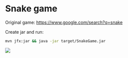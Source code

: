 # Snake game
Original game: https://www.google.com/search?q=snake

Create jar and run:
```bash
mvn jfx:jar && java -jar target/SnakeGame.jar
```
![](demo.gif)
